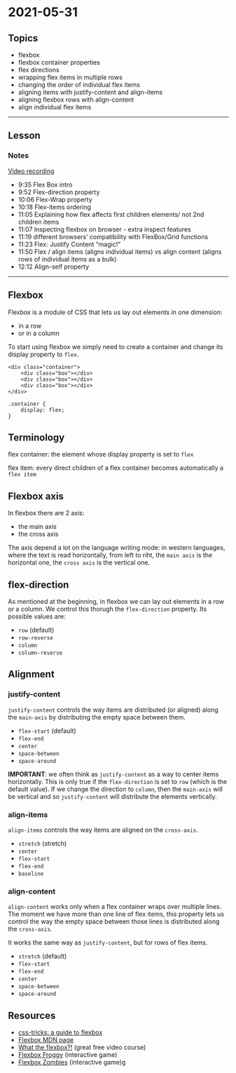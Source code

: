 # 2021-05-31

## Topics

- flexbox
- flexbox container properties
- flex directions
- wrapping flex items in multiple rows
- changing the order of individual flex items
- aligning items with justify-content and align-items
- aligning flexbox rows with align-content
- align individual flex items

---

## Lesson

### Notes

[Video recording]()

- 9:35 Flex Box intro
- 9:52 Flex-direction property 
- 10:06 Flex-Wrap property
- 10:18 Flex-items ordering
- 11:05 Explaining how flex affects first children elements/ not 2nd children items
- 11:07 Inspecting flexbox on browser - extra inspect features
- 11:19 different browsers’ compatibility with FlexBox/Grid functions
- 11:23 Flex: Justify Content “magic!”
- 11:50 Flex / align items (aligns individual items) vs align content (aligns rows of individual items as a bulk)
- 12:12 Align-self property


---

## Flexbox

Flexbox is a module of CSS that lets us lay out elements in one dimension:

- in a row
- or in a column

To start using flexbox we simply need to create a container and change its display property to `flex`.

```
<div class="container">
    <div class="box"></div>
    <div class="box"></div>
    <div class="box"></div>
</div>

.container {
    display: flex;
}
```

## Terminology

flex container: the element whose display property is set to `flex`

flex item: every direct children of a flex container becomes automatically a `flex item`

## Flexbox axis

In flexbox there are 2 axis:

- the main axis
- the cross axis

The axis depend a lot on the language writing mode: in western languages, where the text is read horizontally, from left to riht, the `main axis` is the horizontal one, the `cross axis` is the vertical one.

## flex-direction

As mentioned at the beginning, in flexbox we can lay out elements in a row or a column. We control this thorugh the `flex-direction` property. Its possible values are:

- `row` (default)
- `row-reverse`
- `column`
- `column-reverse`

## Alignment

### justify-content

`justify-content` controls the way items are distributed (or aligned) along the `main-axis` by distributing the empty space between them.

- `flex-start` (default)
- `flex-end`
- `center`
- `space-between`
- `space-around`

**IMPORTANT**: we often think as `justify-content` as a way to center items horizontally. This is only true if the `flex-direction` is set to `row` (which is the default value). If we change the direction to `column`, then the `main-axis` will be vertical and so `justify-content` will distribute the elements vertically.


### align-items 

`align-items` controls the way items are aligned on the `cross-axis`.

- `stretch` (stretch)
- `center`
- `flex-start`
- `flex-end`
- `baseline`

### align-content 

`align-content` works only when a flex container wraps over multiple lines. The moment we have more than one line of flex items, this property lets us control the way the empty space between those lines is distributed along the `cross-axis`.

It works the same way as `justify-content`, but for rows of flex items.

- `stretch` (default)
- `flex-start` 
- `flex-end`
- `center`
- `space-between`
- `space-around`

## Resources

- [css-tricks: a guide to flexbox](https://css-tricks.com/snippets/css/a-guide-to-flexbox/)
- [Flexbox MDN page](https://developer.mozilla.org/en-US/docs/Learn/CSS/CSS_layout/Flexbox)
- [What the flexbox?!](https://flexbox.io/) (great free video course)
- [Flexbox Froggy](https://flexboxfroggy.com/) (interactive game)
- [Flexbox Zombies](https://mastery.games/flexboxzombies/) (interactive game)g
